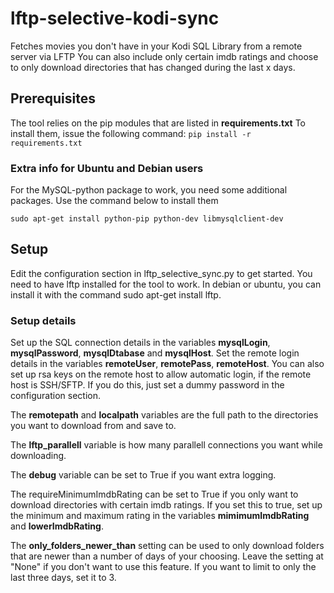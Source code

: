 # lftp-selective-kodi-sync
Fetches movies you don't have in your Kodi SQL Library from a remote server via LFTP
You can also include only certain imdb ratings and choose to only download directories that has changed during the last x days.

## Prerequisites
The tool relies on the pip modules that are listed in **requirements.txt**
To install them, issue the following command: `pip install -r requirements.txt`

### Extra info for Ubuntu and Debian users
For the MySQL-python package to work, you need some additional packages.
Use the command below to install them
```
sudo apt-get install python-pip python-dev libmysqlclient-dev
```

## Setup
Edit the configuration section in lftp_selective_sync.py to get started.
You need to have lftp installed for the tool to work. In debian or ubuntu, you can install it with the command sudo apt-get install lftp.
### Setup details
Set up the SQL connection details in the variables **mysqlLogin**, **mysqlPassword**, **mysqlDtabase** and **mysqlHost**.
Set the remote login details in the variables **remoteUser**, **remotePass**, **remoteHost**.
You can also set up rsa keys on the remote host to allow automatic login, if the remote host is SSH/SFTP. If you do this, just set a dummy password in the configuration section.

The **remotepath** and **localpath** variables are the full path to the directories you want to download from and save to.

The **lftp_parallell** variable is how many parallell connections you want while downloading.

The **debug** variable can be set to True if you want extra logging.

The requireMinimumImdbRating can be set to True if you only want to download directories with certain imdb ratings.
If you set this to true, set up the minimum and maximum rating in the variables **mimimumImdbRating** and **lowerImdbRating**.

The **only_folders_newer_than** setting can be used to only download folders that are newer than a number of days of your choosing.
Leave the setting at "None" if you don't want to use this feature. If you want to limit to only the last three days, set it to 3.
